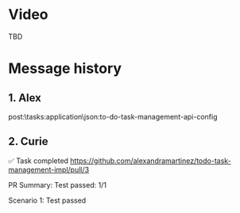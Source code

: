 # Video

TBD

# Message history

## 1. Alex

post:\tasks:application\json:to-do-task-management-api-config

## 2. Curie

✅ Task completed
https://github.com/alexandramartinez/todo-task-management-impl/pull/3

PR Summary: Test passed: 1/1

Scenario 1: Test passed